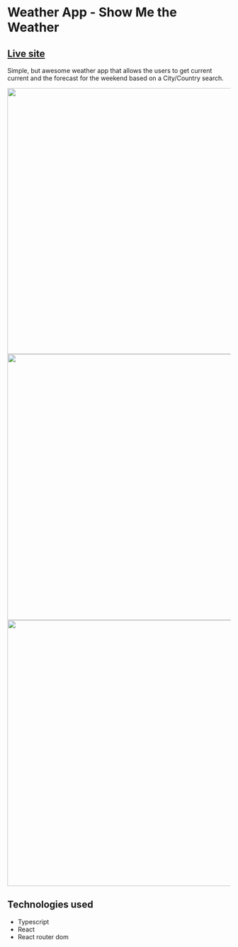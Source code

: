 # Weather App - Show Me the Weather
## [Live site]()
Simple, but awesome weather app that allows the users to get current current and the forecast for the weekend based on a City/Country search.

<img src='https://i.gyazo.com/33895c0666d66f430c8be52b92abfa62.gif' width='600px'>
<img src='https://i.gyazo.com/365e970b0494b1f3fb744ed7195f9eb9.png' width='600px'>
<img src='https://i.gyazo.com/89c07e828f0bd66922ff080f66d526a3.png' width='600px'>

## Technologies used
- Typescript
- React
- React router dom


